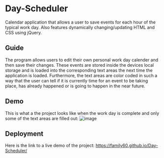 # Day-Scheduler
Calendar application that allows a user to save events for each hour of the typical work day. Also features dynamically changing/updating HTML and CSS using jQuery.

## Guide
The program allows users to edit their own personal work day calender and then save their changes.
These events are stored inside the devices local storage and is loaded into the corresponding text areas the next time the application is loaded.
Furthermore, the text areas are color coded in such a way that the user can tell if it is currently time for an event to be taking place, has already happened or is going to happen in the near future.


## Demo
This is what a the project looks like when the work day is complete and only some of the text areas are filled out:
![image](https://user-images.githubusercontent.com/80120484/193481838-d9d771e7-5902-481a-9529-5b45fb93150d.png)

## Deployment
Here is the link to a live demo of the project: https://family60.github.io/Day-Scheduler/

